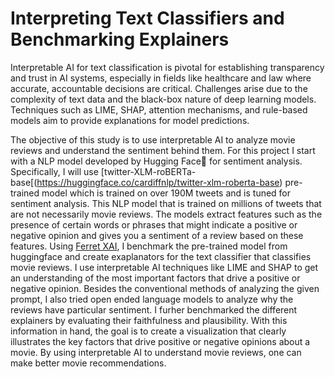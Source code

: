 # Interpreting Text Classifiers and Benchmarking Explainers

Interpretable AI for text classification is pivotal for establishing transparency and trust in AI systems, especially in fields like healthcare and law where accurate, accountable decisions are critical. Challenges arise due to the complexity of text data and the black-box nature of deep learning models. Techniques such as LIME, SHAP, attention mechanisms, and rule-based models aim to provide explanations for model predictions.

The objective of this study is to use interpretable AI to analyze movie reviews and understand the sentiment behind them. For this project I start with a NLP model developed by Hugging Face🤗 for sentiment analysis. Specifically, I will use [twitter-XLM-roBERTa-base[(https://huggingface.co/cardiffnlp/twitter-xlm-roberta-base) pre-trained model which is trained on over 190M tweets and is tuned for sentiment analysis. This NLP model that is trained on millions of tweets that are not necessarily movie reviews. The models extract features such as the presence of certain words or phrases that might indicate a positive or negative opinion and gives you a sentiment of a review based on these features. Using [Ferret XAI](https://pypi.org/project/ferret-xai/), I benchmark the pre-trained model from huggingface and create exaplanators for the text classifier that classifies movie reviews. I use interpretable AI techniques like LIME and SHAP to get an understanding of the most important factors that drive a positive or negative opinion. Besides the conventional methods of analyzing the given prompt, I also tried open ended language models to analyze why the reviews have particular sentiment. I furher benchmarked the different explainers by evaluating their faithfulness and plausibility. 
With this information in hand, the goal is to create a visualization that clearly illustrates the key factors that drive positive or negative opinions about a movie. By using interpretable AI to understand movie reviews, one can make better movie recommendations. 







